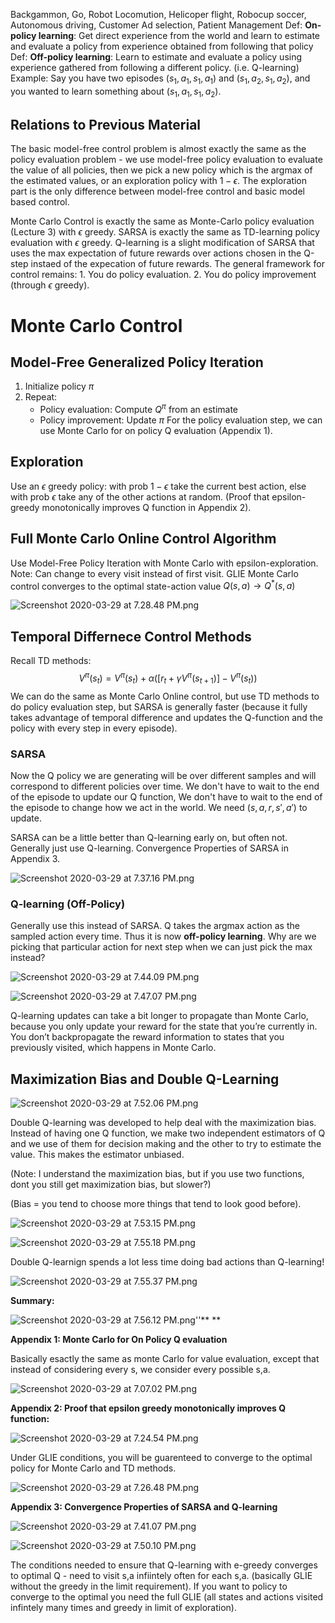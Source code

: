Backgammon, Go, Robot Locomution, Helicoper flight, Robocup soccer, Autonomous driving, Customer Ad selection, Patient Management
Def: **On-policy learning**: Get direct experience from the world and learn to estimate and evaluate a policy from experience obtained from following that policy
Def: **Off-policy learning**: Learn to estimate and evaluate a policy using experience gathered from following a different policy. (i.e. Q-learning)
Example: Say you have two episodes $(s_1,a_1,s_1,a_1)$ and $(s_1,a_2,s_1,a_2)$, and you wanted to learn something about $(s_1,a_1,s_1,a_2)$.

## Relations to Previous Material
The basic model-free control problem is almost exactly the same as the policy evaluation problem - we use model-free policy evaluation to evaluate the value of all policies, then we pick a new policy which is the argmax of the estimated values, or an exploration policy with $1-\epsilon$. The exploration part is the only difference between model-free control and basic model based control. 

Monte Carlo Control is exactly the same as Monte-Carlo policy evaluation (Lecture 3) with $\epsilon$ greedy. SARSA is exactly the same as TD-learning policy evaluation with $\epsilon$ greedy. Q-learning is a slight modification of SARSA that uses the max expectation of future rewards over actions chosen in the Q-step instaed of the expecation of future rewards. The general framework for control remains: 1. You do policy evaluation. 2. You do policy improvement (through $\epsilon$ greedy).

# Monte Carlo Control
## Model-Free Generalized Policy Iteration
1. Initialize policy $\pi$
2. Repeat:
   - Policy evaluation: Compute $Q^\pi$ from an estimate
   - Policy improvement: Update $\pi$
For the policy evaluation step, we can use Monte Carlo for on policy Q evaluation (Appendix 1).

## Exploration
Use an $\epsilon$ greedy policy: with prob $1-\epsilon$ take the current best action, else with prob $\epsilon$ take any of the other actions at random. (Proof that epsilon-greedy monotonically improves Q function in Appendix 2).

## Full Monte Carlo Online Control Algorithm
Use Model-Free Policy Iteration with Monte Carlo with epsilon-exploration. Note: Can change to every visit instead of first visit. GLIE Monte Carlo control converges to the optimal state-action value $Q(s,a) \rightarrow Q^*(s,a)$

![Screenshot 2020-03-29 at 7.28.48 PM.png](/assets/blog_resources/0CAAFD239AEDB336650D3265459D6590.png)

## Temporal Differnece Control Methods
Recall TD methods:
$$V^\pi(s_t) = V^\pi(s_t) + \alpha ([r_t + \gamma V^\pi(s_{t+1})] - V^\pi(s_t))$$
We can do the same as Monte Carlo Online control, but use TD methods to do policy evaluation step, but SARSA is generally faster (because it fully takes advantage of temporal difference and updates the Q-function and the policy with every step in every episode). 

### SARSA
Now the Q policy we are generating will be over different samples and will correspond to different policies over time.
We don't have to wait to the end of the episode to update our Q function,
We don't have to wait to the end of the episode to change how we act in the world.
We need $(s,a,r,s',a')$ to update.

SARSA can be a little better than Q-learning early on, but often not. Generally just use Q-learning.
Convergence Properties of SARSA in Appendix 3.

![Screenshot 2020-03-29 at 7.37.16 PM.png](/assets/blog_resources/2A6112B53259132159D80B5E03AC66C3.png)

### Q-learning (Off-Policy)
Generally use this instead of SARSA.
Q takes the argmax action as the sampled action every time. Thus it is now **off-policy learning**.
Why are we picking that particular action for next step when we can just pick the max instead?

![Screenshot 2020-03-29 at 7.44.09 PM.png](/assets/blog_resources/1D3568D29D89EA68E066954E9094BB7F.png)

![Screenshot 2020-03-29 at 7.47.07 PM.png](/assets/blog_resources/3E3455130DB13310A864D368DD002697.png)

Q-learning updates can take a bit longer to propagate than Monte Carlo, because you only update your reward for the state that you’re currently in. You don’t backpropagate the reward information to states that you previously visited, which happens in Monte Carlo.

## Maximization Bias and Double Q-Learning

![Screenshot 2020-03-29 at 7.52.06 PM.png](/assets/blog_resources/8C14468A75A5AA9E7344D566A9FFB55E.png)

Double Q-learning was developed to help deal with the maximization bias. Instead of having one Q function, we make two independent estimators of Q and we use of them for decision making and the other to try to estimate the value. This makes the estimator unbiased.

(Note: I understand the maximization bias, but if you use two functions, dont you still get maximization bias, but slower?)

(Bias = you tend to choose more things that tend to look good before).

![Screenshot 2020-03-29 at 7.53.15 PM.png](/assets/blog_resources/8833A01634DE02BEE316A928530B17CA.png)

![Screenshot 2020-03-29 at 7.55.18 PM.png](/assets/blog_resources/6161BDE87C4544D920D68F75E580FBD6.png)

Double Q-learnign spends a lot less time doing bad actions than Q-learning!

![Screenshot 2020-03-29 at 7.55.37 PM.png](/assets/blog_resources/2A41352FE0A4BE04F2725371F2DFEBAA.png)

**Summary:**

![Screenshot 2020-03-29 at 7.56.12 PM.png](/assets/blog_resources/26996A9B4B419CE34F66E8B7D461A98F.png)''**
**

**Appendix 1: Monte Carlo for On Policy Q evaluation**

Basically esactly the same as monte Carlo for value evaluation, except that instead of considering every s, we consider every possible s,a.

![Screenshot 2020-03-29 at 7.07.02 PM.png](/assets/blog_resources/6C869EADA930840A7583831C79C5A8FB.png)

**Appendix 2: Proof that epsilon greedy monotonically improves Q function:**

![Screenshot 2020-03-29 at 7.24.54 PM.png](/assets/blog_resources/0325AC070E100DFB4E0E504F43902780.png)

Under GLIE conditions, you will be guarenteed to converge to the optimal policy for Monte Carlo and TD methods.

![Screenshot 2020-03-29 at 7.26.48 PM.png](/assets/blog_resources/6B3D5697E8DCFB6CF61B8DE13BA61657.png)

**Appendix 3: Convergence Properties of SARSA and Q-learning**

![Screenshot 2020-03-29 at 7.41.07 PM.png](/assets/blog_resources/5281C975188780428536925A8A1EC874.png)

![Screenshot 2020-03-29 at 7.50.10 PM.png](/assets/blog_resources/5446F29C75870D30FA170B17D7CC9FFF.png)

The conditions needed to ensure that Q-learning with e-greedy converges to optimal Q - need to visit s,a infiintely often for each s,a. (basically GLIE without the greedy in the limit requirement). If you want to policy to converge to the optimal you need the full GLIE (all states and actions visited infintely many times and greedy in limit of exploration).